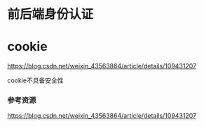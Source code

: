 # 前后端身份认证

# cookie
https://blog.csdn.net/weixin_43563864/article/details/109431207

cookie不具备安全性


### 参考资源
https://blog.csdn.net/weixin_43563864/article/details/109431207